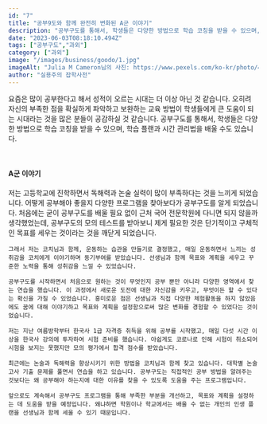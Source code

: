 ```yaml
---
id: "7"
title: "공부9도와 함께 완전히 변화된 A군 이야기"
description: "공부구도를 통해서, 학생들은 다양한 방법으로 학습 코칭을 받을 수 있으며, 학습 플랜과 시간 관리법을 배울 수도 있습니다."
date: "2023-06-03T08:18:10.494Z"
tags: ["공부구도","과외"]
category: ["과외"]
image: "/images/business/goodo/1.jpg"
imageAlt: "Julia M Cameron님의 사진: https://www.pexels.com/ko-kr/photo/4143791/"
author: "실용주의 잡학사전"
---
```



<p className="mb-3 font-light text-gray-500 dark:text-gray-400 first-line:uppercase first-line:tracking-widest first-letter:text-7xl first-letter:font-bold first-letter:text-gray-900 dark:first-letter:text-gray-100 first-letter:mr-3 first-letter:float-left">
    요즘은 많이 공부한다고 해서 성적이 오르는 시대는 더 이상 아닌 것 같습니다. 오히려 자신의 부족한 점을 확실하게 파악하고 보완하는 교육 방법이 학생들에게 큰 도움이 되는 시대라는 것을 많은 분들이 공감하실 것 같습니다. 공부구도를 통해서, 학생들은 다양한 방법으로 학습 코칭을 받을 수 있으며, 학습 플랜과 시간 관리법을 배울 수도 있습니다. 
</p>
<br/>

#### A군 이야기

<div className="font-light text-gray-500 dark:text-gray-400">
    저는 고등학교에 진학하면서 독해력과 논술 실력이 많이 부족하다는 것을 느끼게 되었습니다. 어떻게 공부해야 좋을지 다양한 프로그램을 찾아보다가 공부구도를 알게 되었습니다. 처음에는 굳이 공부구도를 배울 필요 없이 근처 국어 전문학원에 다니면 되지 않을까 생각했었는데, 공부구도의 모의 테스트를 받아보니 제게 필요한 것은 단기적이고 구체적인 목표를 세우는 것이라는 것을 깨닫게 되었습니다.

    그래서 저는 코치님과 함께, 운동하는 습관을 만들기로 결정했고, 매일 운동하면서 느끼는 성취감을 코치에게 이야기하며 동기부여를 받았습니다. 선생님과 함께 목표와 계획을 세우고 꾸준한 노력을 통해 성취감을 느낄 수 있었습니다.

    공부구도를 시작하면서 처음으로 원하는 것이 무엇인지 공부 뿐만 아니라 다양한 영역에서 찾는 연습을 했습니다. 이 과정에서 새로운 도전에 대한 자신감을 키우고, 무엇이든 할 수 있다는 확신을 가질 수 있었습니다. 흥미로운 점은 선생님과 직접 다양한 체험활동을 하지 않았음에도 꿈에 대해 이야기하고 목표와 계획을 설정함으로써 많은 변화를 경험할 수 있었다는 것이었습니다.

    저는 지난 여름방학부터 한국사 1급 자격증 취득을 위해 공부를 시작했고, 매일 다섯 시간 이상을 한국사 강의에 투자하여 시험 준비를 했습니다. 아쉽게도 코로나로 인해 시험이 취소되어 시험을 보지는 못했지만 모의 평가에서 합격 점수를 받았습니다.

    최근에는 논술과 독해력을 향상시키기 위한 방법을 코치님과 함께 찾고 있습니다. 대학별 논술 고사 기출 문제를 풀면서 연습을 하고 있습니다. 공부구도는 직접적인 공부 방법을 알려주는 것보다는 왜 공부해야 하는지에 대한 이유를 찾을 수 있도록 도움을 주는 프로그램입니다.

    앞으로도 계속해서 공부구도 프로그램을 통해 부족한 부분을 개선하고, 목표와 계획을 설정하는 데 도움을 받을 예정입니다. 왜냐하면 학원이나 학교에서는 배울 수 없는 개인의 인생 플랜을 선생님과 함께 세울 수 있기 때문입니다.
</div>